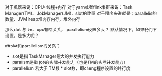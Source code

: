 对于机器来说：CPU+线程+内存
对于yarn或者flink集群来说：Task Manager(TM)、JobManager(JM)、slot的数量
对于程序来说就是：parallelis的数量、JVM heap堆内存内存，堆外内存

那么slot 与 tm、cpu有啥关系， parallelism设置多大？
默认情况下，如果我们不设置，是多大呢？


##slot和parallelism的关系？
- slot是指 TaskManager最大的并发执行能力
- paralism是指 job的实际并发能力（也是TM的实际并发能力）
- parallelism 若大于 TM数 * slot数，即cheng程序设置的并行度




